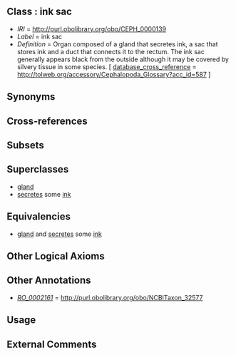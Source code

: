 
## Class : ink sac

 * *IRI* = http://purl.obolibrary.org/obo/CEPH_0000139
 * *Label* = ink sac
 * *Definition* = Organ composed of a gland that secretes ink, a sac that stores ink and a duct that connects it to the rectum. The ink sac generally appears black from the outside although it may be covered by silvery tissue in some species. [ [database_cross_reference](../../ef/oboInOwl#hasDbXref.md) = http://tolweb.org/accessory/Cephalopoda_Glossary?acc_id=587 ]

## Synonyms


## Cross-references


## Subsets


## Superclasses

 * [gland](../../UBERON/30/UBERON_0002530.md)
 * [secretes](../../es/ceph#secretes.md) some [ink](../../CEPH/85/CEPH_0000285.md)

## Equivalencies

 * [gland](../../UBERON/30/UBERON_0002530.md) and [secretes](../../es/ceph#secretes.md) some [ink](../../CEPH/85/CEPH_0000285.md)

## Other Logical Axioms


## Other Annotations

 * *[RO_0002161](../../RO/61/RO_0002161.md)* = http://purl.obolibrary.org/obo/NCBITaxon_32577

## Usage


## External Comments

